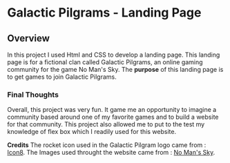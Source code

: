 # Galactic Pilgrams - Landing Page
## Overview

In this project I used Html and CSS to develop a landing page. This landing page is for a fictional clan called Galactic Pilgrams, an online gaming community for the game No Man's Sky. The **purpose** of this landing page is to get games to join Galactic Pilgrams.

### Final  Thoughts 

Overall, this project was very fun. It game me an opportunity to imagine a community based around one of my favorite games and to build a website for that community. This project also allowed me to put to the test my knowledge of flex box which I readily used for this website.  

**Credits**
The rocket icon used in the Galactic Pilgram logo came from : [Icon8](https://icons8.com).
The Images used throught the website came from : [No Man's Sky](https://www.nomanssky.com/about/).
